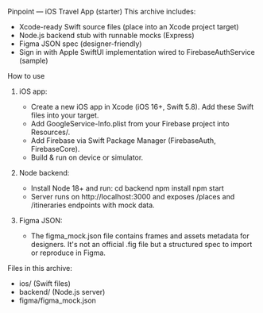 Pinpoint — iOS Travel App (starter)
This archive includes:
- Xcode-ready Swift source files (place into an Xcode project target)
- Node.js backend stub with runnable mocks (Express)
- Figma JSON spec (designer-friendly)
- Sign in with Apple SwiftUI implementation wired to FirebaseAuthService (sample)

How to use
1) iOS app:
   - Create a new iOS app in Xcode (iOS 16+, Swift 5.8). Add these Swift files into your target.
   - Add GoogleService-Info.plist from your Firebase project into Resources/.
   - Add Firebase via Swift Package Manager (FirebaseAuth, FirebaseCore).
   - Build & run on device or simulator.

2) Node backend:
   - Install Node 18+ and run:
       cd backend
       npm install
       npm start
   - Server runs on http://localhost:3000 and exposes /places and /itineraries endpoints with mock data.

3) Figma JSON:
   - The figma_mock.json file contains frames and assets metadata for designers. It's not an official .fig file but a structured spec to import or reproduce in Figma.

Files in this archive:
- ios/ (Swift files)
- backend/ (Node.js server)
- figma/figma_mock.json

